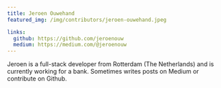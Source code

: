 ```yaml
---
title: Jeroen Ouwehand
featured_img: /img/contributors/jeroen-ouwehand.jpeg

links:
  github: https://github.com/jeroenouw
  medium: https://medium.com/@jeroenouw
---
```


Jeroen is a full-stack developer from Rotterdam (The Netherlands) and is currently working for a bank. Sometimes writes posts on Medium or contribute on Github.
